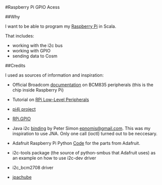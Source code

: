 #Raspberry Pi GPIO Acess

##Why

I want to be able to program my [Raspberry Pi](http://www.raspberrypi.org/) in Scala.

That includes:
* working with the i2c bus
* working with GPIO
* sending data to Cosm

##Credits

I used as sources of information and inspiration:

* Official Broadcom [documentation](http://www.raspberrypi.org/wp-content/uploads/2012/02/BCM2835-ARM-Peripherals.pdf)
  on BCM835 peripherals (this is the chip inside Raspberry Pi)

* Tutorial on [RPi Low-Level Peripherals](http://elinux.org/RPi_Low-level_peripherals)

* [pi4j project](http://pi4j.com/)

* [RPi.GPIO](http://pypi.python.org/pypi/RPi.GPIO)

* Java i2c [binding](http://www.raspberrypi.org/phpBB3/viewtopic.php?f=41&t=3308&start=25)
by Peter Simon <epnomis@gmail.com>. This was my inspiration to use JNA. Only one call (ioctl)
turned out to be neccesary.

* Adafruit Raspberry Pi Python [Code](https://github.com/adafruit/Adafruit-Raspberry-Pi-Python-Code.git) for
the parts from Adafruit.

* i2c-tools package (the source of python-smbus that Adafruit uses) as an example on how to use i2c-dev driver

* i2c_bcm2708 driver

* [jpachube](http://code.google.com/p/jpachube/source/browse/trunk/src/Pachube/Pachube.java)
